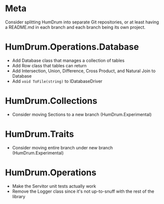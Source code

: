 # Meta
Consider splitting HumDrum into separate Git repositories, or at least having a README.md in each branch and each branch being its own project.

# HumDrum.Operations.Database
* Add Database class that manages a collection of tables
* Add Row class that tables can return
* Add Intersection, Union, Difference, Cross Product, and Natural Join to Database
* Add `void ToFile(string)` to IDatabaseDriver

# HumDrum.Collections
* Consider moving Sections to a new branch (HumDrum.Experimental)

# HumDrum.Traits
* Consider moving entire branch under new branch (HumDrum.Experimental)

# HumDrum.Operations
* Make the Servitor unit tests actually work
* Remove the Logger class since it's not up-to-snuff with the rest of the library
